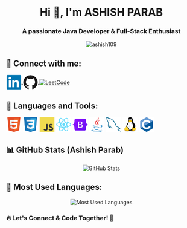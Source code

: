 <h1 align="center">Hi 👋, I'm ASHISH PARAB</h1>
<h3 align="center">A passionate Java Developer & Full-Stack Enthusiast</h3>

<p align="center"> 
    <img src="https://komarev.com/ghpvc/?username=ashish109&label=Profile%20views&color=0e75b6&style=flat" alt="ashish109" /> 
</p>

## 🔗 Connect with me:
<p align="left">
<a href="https://www.linkedin.com/in/ashishparab03/" target="blank">
    <img align="center" src="https://raw.githubusercontent.com/devicons/devicon/master/icons/linkedin/linkedin-original.svg" alt="LinkedIn" height="40" width="40"/>
</a>
<a href="https://github.com/ashish109" target="blank">
    <img align="center" src="https://raw.githubusercontent.com/devicons/devicon/master/icons/github/github-original.svg" alt="GitHub" height="40" width="40"/>
</a>
<a href="https://leetcode.com/u/ashsheesh03/" target="blank">
    <img align="center" src="https://upload.wikimedia.org/wikipedia/commons/1/19/LeetCode_logo_black.png" alt="LeetCode" height="40" width="40"/>
</a>
</p>

## 🚀 Languages and Tools:
<p align="left"> 
    <img src="https://raw.githubusercontent.com/devicons/devicon/master/icons/html5/html5-original.svg" alt="HTML5" height="40" width="40"/> 
    <img src="https://raw.githubusercontent.com/devicons/devicon/master/icons/css3/css3-original.svg" alt="CSS3" height="40" width="40"/> 
    <img src="https://raw.githubusercontent.com/devicons/devicon/master/icons/javascript/javascript-original.svg" alt="JavaScript" height="40" width="40"/> 
    <img src="https://raw.githubusercontent.com/devicons/devicon/master/icons/react/react-original.svg" alt="React" height="40" width="40"/> 
    <img src="https://raw.githubusercontent.com/devicons/devicon/master/icons/bootstrap/bootstrap-original.svg" alt="Bootstrap" height="40" width="40"/> 
    <img src="https://raw.githubusercontent.com/devicons/devicon/master/icons/java/java-original.svg" alt="Java" height="40" width="40"/> 
    <img src="https://raw.githubusercontent.com/devicons/devicon/master/icons/mysql/mysql-original.svg" alt="SQL" height="40" width="40"/> 
    <img src="https://raw.githubusercontent.com/devicons/devicon/master/icons/linux/linux-original.svg" alt="Linux" height="40" width="40"/> 
    <img src="https://raw.githubusercontent.com/devicons/devicon/master/icons/c/c-original.svg" alt="C Language" height="40" width="40"/>
</p>

## 📊 GitHub Stats (Ashish Parab)
<p align="center">
    <img align="center" src="https://github-readme-stats.vercel.app/api?username=ashish109&show_icons=true&theme=light" alt="GitHub Stats" />
</p>


## 📌 Most Used Languages:
<p align="center">
    <img align="center" src="https://github-readme-stats.vercel.app/api/top-langs/?username=ashish109&layout=compact&theme=light" alt="Most Used Languages" />
</p>

### 🔥 **Let's Connect & Code Together!** 🚀
